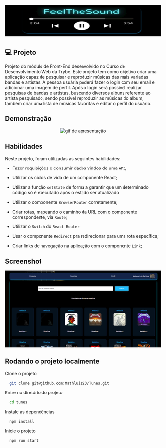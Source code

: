 <h1 align="center">
    <img alt="FeelTheSound" title="FeelTheSound" src="src/images/FeelTheSound.png" height="100px" width="600px"
    border-radius="10%" />
</h1>

## 💻 Projeto

Projeto do módulo de Front-End desenvolvido no Curso de Desenvolvimento Web da Trybe.
Este projeto tem como objetivo criar uma aplicação capaz de pesquisar e reproduzir músicas das mais variadas bandas e artistas.
A pessoa usuária poderá fazer o login com seu email e adicionar uma imagem de perfil. Após o login será possível realizar pesquisas de bandas e artistas, buscando diversos albuns referente ao artista pesquisado, sendo possível reproduzir as músicas do album, também criar uma lista de músicas favoritas e editar o perfil do usuário.

## Demonstração

<div align="center">
    <img alt="gif de apresentação" src="src/images/Tunes.gif"/>
</div>

## Habilidades

Neste projeto, foram utilizadas as seguintes habilidades:

- Fazer requisições e consumir dados vindos de uma `API`;

- Utilizar os ciclos de vida de um componente React;

- Utilizar a função `setState` de forma a garantir que um determinado código só é executado após o estado ser atualizado

- Utilizar o componente `BrowserRouter` corretamente;

- Criar rotas, mapeando o caminho da URL com o componente correspondente, via `Route`;

- Utilizar o `Switch` do `React Router`

- Usar o componente `Redirect` pra redirecionar para uma rota específica;

- Criar links de navegação na aplicação com o componente `Link`;

## Screenshot

![App Screenshot](src/images/Tela-readme.png)

## Rodando o projeto localmente

Clone o projeto

```bash
  git clone git@github.com:Mathluiz23/Tunes.git
```

Entre no diretório do projeto

```bash
  cd tunes
```

Instale as dependências

```bash
  npm install
```

Inicie o projeto

```bash
  npm run start
```
